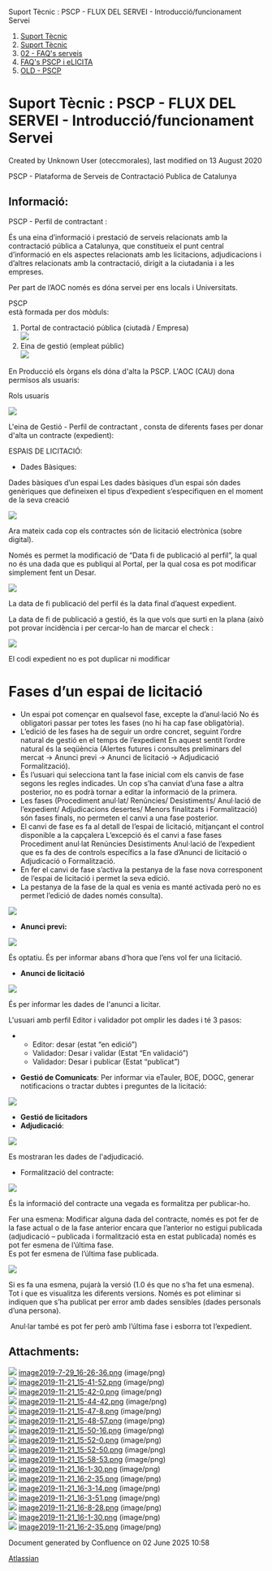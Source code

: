 Suport Tècnic : PSCP - FLUX DEL SERVEI - Introducció/funcionament Servei  

1.  [Suport Tècnic](index.md)
2.  [Suport Tècnic](13893782.md)
3.  [02 - FAQ's serveis](26313393.md)
4.  [FAQ's PSCP i eLICITA](28705587.md)
5.  [OLD - PSCP](OLD---PSCP_93356826.md)

Suport Tècnic : PSCP - FLUX DEL SERVEI - Introducció/funcionament Servei
========================================================================

Created by Unknown User (oteccmorales), last modified on 13 August 2020

PSCP - Plataforma de Serveis de Contractació Publica de Catalunya 

Informació:
-----------

PSCP - Perfil de contractant : 

És una eina d’informació i prestació de serveis relacionats amb la contractació pública a Catalunya, que constitueix el punt central d’informació en els aspectes relacionats amb les licitacions, adjudicacions i d’altres relacionats amb la contractació, dirigit a la ciutadania i a les empreses.

Per part de l’AOC només es dóna servei per ens locals i Universitats.

PSCP  
està formada per dos mòduls:

1.  Portal de contractació pública (ciutadà / Empresa)  
    ![](attachments/30867846/30867848.png)
2.  Eina de gestió (empleat públic)  
    ![](attachments/30867846/30867849.png)

En Producció els òrgans els dóna d'alta la PSCP. L'AOC (CAU) dona permisos als usuaris:

Rols usuaris

![](attachments/30867846/30867850.png)

  

L'eina de Gestió - Perfil de contractant , consta de diferents fases per donar d'alta un contracte (expedient):

ESPAIS DE LICITACIÓ:

*   Dades Bàsiques:

Dades bàsiques d’un espai Les dades bàsiques d’un espai són dades genèriques que defineixen el tipus d’expedient s’especifiquen en el moment de la seva creació

![](attachments/30867846/30867851.png)

Ara mateix cada cop els contractes són de licitació electrònica (sobre digital).

  

Només es permet la modificació de “Data fi de publicació al perfil”, la qual no és una dada que es publiqui al Portal, per la qual cosa es pot modificar simplement fent un Desar.

![](attachments/30867846/30867852.png)

La data de fi publicació del perfil és la data final d’aquest expedient.

La data de fi de publicació a gestió, és la que vols que surti en la plana (això pot provar incidència i per cercar-lo han de marcar el check :

![](attachments/30867846/30867853.png)

El codi expedient no es pot duplicar ni modificar

Fases d’un espai de licitació
=============================

*   Un espai pot començar en qualsevol fase, excepte la d’anul·lació No és obligatori passar per totes les fases (no hi ha cap fase obligatòria).
*   L’edició de les fases ha de seguir un ordre concret, seguint l’ordre natural de gestió en el temps de l’expedient En aquest sentit l’ordre natural és la seqüència (Alertes futures i consultes preliminars del mercat -> Anunci previ -> Anunci de licitació -> Adjudicació Formalització).
*   És l’usuari qui selecciona tant la fase inicial com els canvis de fase segons les regles indicades. Un cop s’ha canviat d’una fase a altra posterior, no es podrà tornar a editar la informació de la primera.
*   Les fases (Procediment anul·lat/ Renúncies/ Desistiments/ Anul·lació de l’expedient/ Adjudicacions desertes/ Menors finalitzats i Formalització) són fases finals, no permeten el canvi a una fase posterior.
*   El canvi de fase es fa al detall de l’espai de licitació, mitjançant el control disponible a la capçalera L’excepció és el canvi a fase fases Procediment anul·lat Renúncies Desistiments Anul·lació de l’expedient que es fa des de controls específics a la fase d’Anunci de licitació o Adjudicació o Formalització.
*   En fer el canvi de fase s’activa la pestanya de la fase nova corresponent de l’espai de licitació i permet la seva edició.
*   La pestanya de la fase de la qual es venia es manté activada però no es permet l’edició de dades només consulta).

![](attachments/30867846/30867862.png)

*   **Anunci previ:**

![](attachments/30867846/30867854.png)

És optatiu. És per informar abans d’hora que l’ens vol fer una licitació. 

*   **Anunci de licitació**

![](attachments/30867846/30867855.png)

És per informar les dades de l'anunci a licitar.

L'usuari amb perfil Editor i validador pot omplir les dades i té 3 pasos:

  

*   *   Editor: desar (estat “en edició”)
    *   Validador: Desar i validar (Estat “En validació”)
    *   Validador: Desar i publicar (Estat “publicat”)

  

*   **Gestió de Comunicats**: Per informar via eTauler, BOE, DOGC, generar notificacions o tractar dubtes i preguntes de la licitació:

![](attachments/30867846/30867856.png)

*   **Gestió de licitadors**
*   **Adjudicació**:

![](attachments/30867846/30867857.png)

Es mostraran les dades de l'adjudicació.

*   Formalització del contracte:

![](attachments/30867846/30867858.png)

És la informació del contracte una vegada es formalitza per publicar-ho.

Fer una esmena: Modificar alguna dada del contracte, només es pot fer de la fase actual o de la fase anterior encara que l’anterior no estigui publicada (adjudicació – publicada i formalització esta en estat publicada) només es pot fer esmena de l’última fase.  
Es pot fer esmena de l’última fase publicada.

![](attachments/30867846/30867860.png)

Si es fa una esmena, pujarà la versió (1.0 és que no s’ha fet una esmena). Tot i que es visualitza les diferents versions. Només es pot eliminar si indiquen que s’ha publicat per error amb dades sensibles (dades personals d’una persona).

 Anul·lar també es pot fer però amb l’última fase i esborra tot l’expedient.

  

  

  

Attachments:
------------

![](images/icons/bullet_blue.gif) [image2019-7-29\_16-26-36.png](attachments/30867846/30867847.png) (image/png)  
![](images/icons/bullet_blue.gif) [image2019-11-21\_15-41-52.png](attachments/30867846/30867848.png) (image/png)  
![](images/icons/bullet_blue.gif) [image2019-11-21\_15-42-0.png](attachments/30867846/30867849.png) (image/png)  
![](images/icons/bullet_blue.gif) [image2019-11-21\_15-44-42.png](attachments/30867846/30867850.png) (image/png)  
![](images/icons/bullet_blue.gif) [image2019-11-21\_15-47-8.png](attachments/30867846/30867851.png) (image/png)  
![](images/icons/bullet_blue.gif) [image2019-11-21\_15-48-57.png](attachments/30867846/30867852.png) (image/png)  
![](images/icons/bullet_blue.gif) [image2019-11-21\_15-50-16.png](attachments/30867846/30867853.png) (image/png)  
![](images/icons/bullet_blue.gif) [image2019-11-21\_15-52-0.png](attachments/30867846/30867854.png) (image/png)  
![](images/icons/bullet_blue.gif) [image2019-11-21\_15-52-50.png](attachments/30867846/30867855.png) (image/png)  
![](images/icons/bullet_blue.gif) [image2019-11-21\_15-58-53.png](attachments/30867846/30867856.png) (image/png)  
![](images/icons/bullet_blue.gif) [image2019-11-21\_16-1-30.png](attachments/30867846/30870047.png) (image/png)  
![](images/icons/bullet_blue.gif) [image2019-11-21\_16-2-35.png](attachments/30867846/30870048.png) (image/png)  
![](images/icons/bullet_blue.gif) [image2019-11-21\_16-3-14.png](attachments/30867846/30867859.png) (image/png)  
![](images/icons/bullet_blue.gif) [image2019-11-21\_16-3-51.png](attachments/30867846/30867860.png) (image/png)  
![](images/icons/bullet_blue.gif) [image2019-11-21\_16-8-28.png](attachments/30867846/30867862.png) (image/png)  
![](images/icons/bullet_blue.gif) [image2019-11-21\_16-1-30.png](attachments/30867846/30867857.png) (image/png)  
![](images/icons/bullet_blue.gif) [image2019-11-21\_16-2-35.png](attachments/30867846/30867858.png) (image/png)  

Document generated by Confluence on 02 June 2025 10:58

[Atlassian](http://www.atlassian.com/)